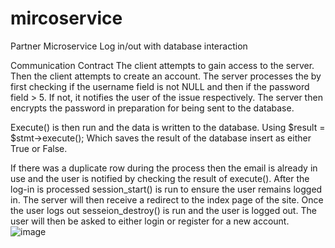 # mircoservice
 Partner Microservice Log in/out with database interaction

Communication Contract
The client attempts to gain access to the server. Then the client attempts to create an account. The server processes the by first checking if the username field is not NULL and then if the password field > 5. If not, it notifies the user of the issue respectively. The server then encrypts the password in preparation for being sent to the database.

Execute() is then run and the data is written to the database. Using $result = $stmt->execute(); Which saves the result of the database insert as either True or False.

If there was a duplicate row during the process then the email is already in use and the user is notified by checking the result of execute(). After the log-in is processed session_start() is run to ensure the user remains logged in. 
The server will then receive a redirect to the index page of the site. Once the user logs out sesseion_destroy() is run and the user is logged out. The user will then be asked to either login or register for a new account. 
![image](https://github.com/Cloponaclock1/mircoservice/assets/88414374/e7633d86-2981-47de-bbf6-efaab89ad869)
